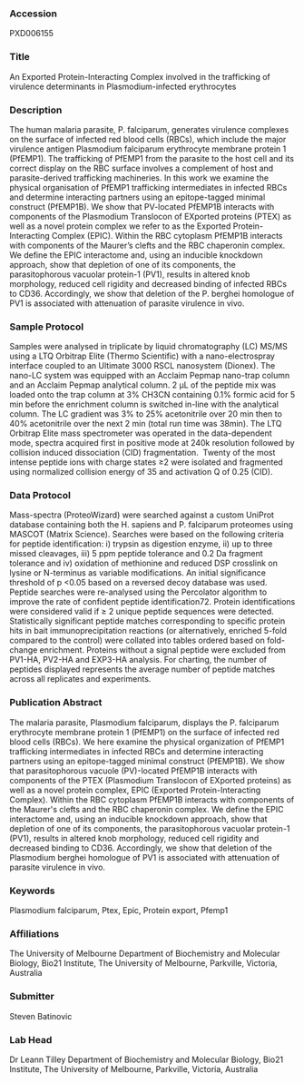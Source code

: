 ### Accession
PXD006155

### Title
An Exported Protein-Interacting Complex involved in the trafficking of virulence determinants in Plasmodium-infected erythrocytes

### Description
The human malaria parasite, P. falciparum, generates virulence complexes on the surface of infected red blood cells (RBCs), which include the major virulence antigen Plasmodium falciparum erythrocyte membrane protein 1 (PfEMP1). The trafficking of PfEMP1 from the parasite to the host cell and its correct display on the RBC surface involves a complement of host and parasite-derived trafficking machineries.  In this work we examine the physical organisation of PfEMP1 trafficking intermediates in infected RBCs and determine interacting partners using an epitope-tagged minimal construct (PfEMP1B). We show that PV-located PfEMP1B interacts with components of the Plasmodium Translocon of EXported proteins (PTEX) as well as a novel protein complex we refer to as the Exported Protein-Interacting Complex (EPIC). Within the RBC cytoplasm PfEMP1B interacts with components of the Maurer’s clefts and the RBC chaperonin complex. We define the EPIC interactome and, using an inducible knockdown approach, show that depletion of one of its components, the parasitophorous vacuolar protein-1 (PV1), results in altered knob morphology, reduced cell rigidity and decreased binding of infected RBCs to CD36. Accordingly, we show that deletion of the P. berghei homologue of PV1 is associated with attenuation of parasite virulence in vivo.

### Sample Protocol
Samples were analysed in triplicate by liquid chromatography (LC) MS/MS using a LTQ Orbitrap Elite (Thermo Scientific) with a nano-electrospray interface coupled to an Ultimate 3000 RSCL nanosystem (Dionex). The nano-LC system was equipped with an Acclaim Pepmap nano-trap column and an Acclaim Pepmap analytical column. 2 μL of the peptide mix was loaded onto the trap column at 3% CH3CN containing 0.1% formic acid for 5 min before the enrichment column is switched in-line with the analytical column. The LC gradient was 3% to 25% acetonitrile over 20 min then to 40% acetonitrile over the next 2 min (total run time was 38min). The LTQ Orbitrap Elite mass spectrometer was operated in the data-dependent mode, spectra acquired first in positive mode at 240k resolution followed by collision induced dissociation (CID) fragmentation.  Twenty of the most intense peptide ions with charge states ≥2 were isolated and fragmented using normalized collision energy of 35 and activation Q of 0.25 (CID).

### Data Protocol
Mass-spectra (ProteoWizard) were searched against a custom UniProt database containing both the H. sapiens and P. falciparum proteomes using MASCOT (Matrix Science). Searches were based on the following criteria for peptide identification: i) trypsin as digestion enzyme, ii) up to three missed cleavages, iii) 5 ppm peptide tolerance and 0.2 Da fragment tolerance and iv) oxidation of methionine and reduced DSP crosslink on lysine or N-terminus as variable modifications. An initial significance threshold of p <0.05 based on a reversed decoy database was used. Peptide searches were re-analysed using the Percolator algorithm to improve the rate of confident peptide identification72. Protein identifications were considered valid if ≥ 2 unique peptide sequences were detected. Statistically significant peptide matches corresponding to specific protein hits in bait immunoprecipitation reactions (or alternatively, enriched 5-fold compared to the control) were collated into tables ordered based on fold-change enrichment. Proteins without a signal peptide were excluded from PV1-HA, PV2-HA and EXP3-HA analysis. For charting, the number of peptides displayed represents the average number of peptide matches across all replicates and experiments.

### Publication Abstract
The malaria parasite, Plasmodium falciparum, displays the P. falciparum erythrocyte membrane protein 1 (PfEMP1) on the surface of infected red blood cells (RBCs). We here examine the physical organization of PfEMP1 trafficking intermediates in infected RBCs and determine interacting partners using an epitope-tagged minimal construct (PfEMP1B). We show that parasitophorous vacuole (PV)-located PfEMP1B interacts with components of the PTEX (Plasmodium Translocon of EXported proteins) as well as a novel protein complex, EPIC (Exported Protein-Interacting Complex). Within the RBC cytoplasm PfEMP1B interacts with components of the Maurer's clefts and the RBC chaperonin complex. We define the EPIC interactome and, using an inducible knockdown approach, show that depletion of one of its components, the parasitophorous vacuolar protein-1 (PV1), results in altered knob morphology, reduced cell rigidity and decreased binding to CD36. Accordingly, we show that deletion of the Plasmodium berghei homologue of PV1 is associated with attenuation of parasite virulence in vivo.

### Keywords
Plasmodium falciparum, Ptex, Epic, Protein export, Pfemp1

### Affiliations
The University of Melbourne
Department of Biochemistry and Molecular Biology, Bio21 Institute, The University of Melbourne, Parkville, Victoria, Australia

### Submitter
Steven Batinovic

### Lab Head
Dr Leann Tilley
Department of Biochemistry and Molecular Biology, Bio21 Institute, The University of Melbourne, Parkville, Victoria, Australia


